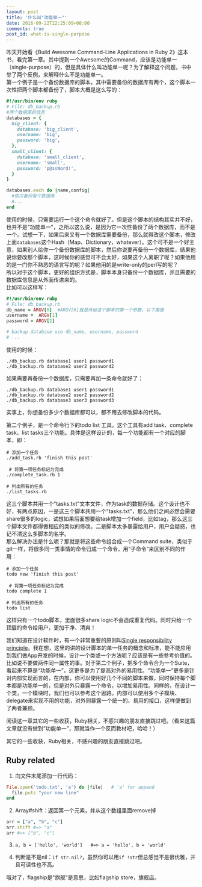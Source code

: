 ```yaml
---
layout: post
title: '什么叫"功能单一"'
date: 2016-09-22T22:25:09+08:00
comments: true
post_id: what-is-single-purpose
---
```


昨天开始看《Build Awesome Command-Line Applications in Ruby 2》这本书，看完第一章。其中提到一个Awesome的Command，应该是功能单一（single-purpose）的，但是具体什么叫功能单一呢？为了解释这个问题，书中举了两个反例，来解释什么不是功能单一。  
第一个例子是一个备份数据库的脚本。其中需要备份的数据库有两个，这个脚本一次性把两个脚本都备份了，脚本大概是这么写的：

```ruby
#!/usr/bin/env ruby
# File: db_backup.rb
#两个数据库的信息
databases = {
  big_client: {
    database: 'big_client',
    username: 'big',
    password: 'big',
  },
  small_client: {
    database: 'small_client',
    username: 'small',
    password: 'p@ssWord!',
  }
}

databases.each do |name,config|
  #依次备份每个数据库
  #...
end
```

使用的时候，只需要运行一个这个命令就好了。但是这个脚本的结构其实并不好，也并不是"功能单一"，之所以这么说，是因为它一次性备份了两个数据库，而不是一个。试想一下，如果后来又有一个数据库需要备份，那么就得改这个脚本，修改上面`databases`这个Hash（Map、Dictionary，whatever）。这个可不是一个好主意，如果别人给你一个备份数据库的脚本，然后你说要再备份一个数据库，结果他说你要改那个脚本，这时候你的感觉可不会太好，如果这个人离职了呢？如果他用的是一门你不熟悉的语言写的呢？如果他用的是write-only的perl写的呢？  
所以对于这个脚本，更好的组织方式是，脚本本身只备份一个数据库，并且需要的数据库信息是从外面传进来的。  
比如可以这样写：

```ruby
#!/usr/bin/env ruby
# File: db_backup.rb
db_name = ARGV[0]  #ARGV[0]就是传给这个脚本的第一个参数，以下类推
username =  ARGV[1]
password = ARGV[2]

# backup database use db_name, username, password
# ...
```

使用的时候：

```
./db_backup.rb database1 user1 password1
./db_backup.rb database2 user2 password2
```

如果需要再备份一个数据库，只需要再加一条命令就好了：

```
./db_backup.rb database1 user1 password1
./db_backup.rb database2 user2 password2
./db_backup.rb database3 user3 password3
```

实事上，你想备份多少个数据库都可以，都不用去修改脚本的代码。  

第二个例子，是一个命令行下的todo list 工具。这个工具有add task、complete task、list tasks三个功能。具体是这样设计的，每一个功能都有一个对应的脚本，即：

```
# 添加一个任务
./add_task.rb 'finish this post'

 # 将第一项任务标记为完成
./complete_task.rb 1

# 列出所有的任务
./list_tasks.rb
```

这三个脚本共用一个"tasks.txt"文本文件，作为task的数据存储。这个设计也不好，有两点原因，一是这三个脚本共用一个"tasks.txt"，那么他们之间必然会需要share很多的logic，试想如果后面想要给task增加一个field，比如tag，那么这三个脚本文件都得做相应的类似的修改。二是脚本太多暴露给用户，用户会疑惑，也记不清这么多脚本的名字。  
那么解决办法是什么呢？那就是将这些命令组合成一个Command suite，类似于git一样，将很多同一类事情的命令归成一个命令，用“子命令”来区别不同的作用：

```
# 添加一个任务
todo new 'finish this post'

 # 将第一项任务标记为完成
todo complete 1

# 列出所有的任务
todo list
```

这样只有一个todo脚本，里面很多share logic不会造成重复代码。同时只给一个顶层的命令给用户，更加干净、清爽！

我们知道在设计软件时，有一个非常重要的原则叫[Single responsibility principle](https://en.wikipedia.org/wiki/Single_responsibility_principle)。我在想，这里的讲的设计脚本的单一任务的概念和标准，能不能应用到我们做App开发的时候，设计一个类或一个方法呢？应该是有一些参考价值的。比如说不要做两件同一属性的事。对于第二个例子，把多个命令合为一个Suite，看起来不算是“功能单一”，这更多是为了提高对外的易用性。“功能单一”更多是针对内部实现而言的，在内部，你可以使用好几个不同的脚本来做，同时保持每个脚本都是功能单一的，但是对外只暴露一个命令，以增加易用性。同样的，在设计一个类，一个模块时，我们也可以参考这个思路。内部可以使用多个子模块、delegate来实现不用的功能，对外则暴露一个统一的、易用的接口，这样便做到了两者兼顾。

阅读这一章其它的一些收获，Ruby相关，不感兴趣的朋友直接跳过吧。（看来这篇文章就没有做到“功能单一”，那就当作一个反而教材吧，哈哈！）

其它的一些收获，Ruby相关，不感兴趣的朋友直接跳过吧。

## Ruby related
1. 向文件末尾添加一行代码：

```ruby
File.open('todo.txt', 'a') do |file|   # 'a' for append
  file.puts "your new line"
end
```

2. Array#shift：返回第一个元素，并从这个数组里面remove掉

```ruby
arr = ["a", "b", "c"]
arr.shift #=> "a"
arr #=> ["b", "c"]
```
3. `a, b = ['hello', 'world']   #=> a = 'hello', b = 'world'`

4. 判断是不是nil：`if str.nil?`，虽然你可以用`if !str`但总感觉不是很优雅，并且可读性也不高。

哦对了，flagship是"旗舰"是意思，比如flagship store，旗舰店。
